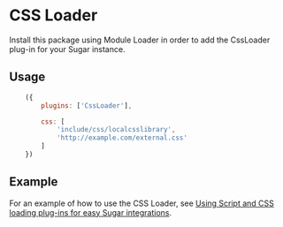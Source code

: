 # CSS Loader

Install this package using Module Loader in order to add the CssLoader plug-in for your Sugar instance.

## Usage
```javascript
    ({
        plugins: ['CssLoader'],

        css: [
            'include/css/localcsslibrary',
            'http://example.com/external.css'
        ]
    })

````
## Example

For an example of how to use the CSS Loader, see [Using Script and CSS loading plug-ins for easy Sugar integrations](https://community.sugarcrm.com/community/developer/blog/2016/02/01/using-script-and-css-loading-plug-ins-for-easy-sugar-integrations).